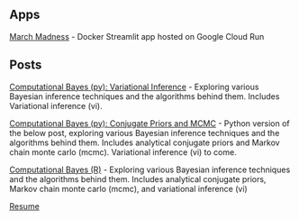 ## Apps

[March Madness](https://march-madness-327pch26ba-uc.a.run.app) - Docker Streamlit app hosted on Google Cloud Run

## Posts

[Computational Bayes (py): Variational Inference](vi_py.html) - Exploring various Bayesian inference techniques and the algorithms behind them. Includes Variational inference (vi).

[Computational Bayes (py): Conjugate Priors and MCMC](conjugate-mcmc_py.html) - Python version of the below post, exploring various Bayesian inference techniques and the algorithms behind them. Includes analytical conjugate priors and Markov chain monte carlo (mcmc). Variational inference (vi) to come.

[Computational Bayes (R)](computational_bayes.html) - Exploring various Bayesian inference techniques and the algorithms behind them. Includes analytical conjugate priors, Markov chain monte carlo (mcmc), and variational inference (vi)

[Resume](resume.md)
